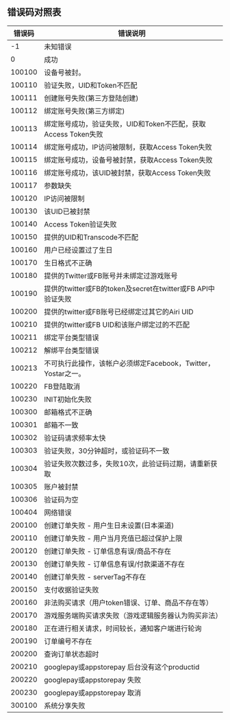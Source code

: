 ## 错误码对照表

| 错误码 | 错误说明 | 
| ------ | ------ | 
| -1 | 未知错误 | 
| 0 | 成功 | 
| 100100 | 设备号被封。 | 
| 100110 | 验证失败，UID和Token不匹配 | 
| 100111 | 创建账号失败(第三方登陆创建) | 
| 100112 | 绑定账号失败(第三方绑定) | 
| 100113 | 绑定账号成功，验证失败，UID和Token不匹配，获取Access Token失败 | 
| 100114 | 绑定账号成功，IP访问被限制，获取Access Token失败 | 
| 100115 | 绑定账号成功，设备号被封禁，获取Access Token失败 | 
| 100116 | 绑定账号成功，该UID被封禁，获取Access Token失败 | 
| 100117 | 参数缺失 | 
| 100120 | IP访问被限制 | 
| 100130 | 该UID已被封禁 | 
| 100140 | Access Token验证失败 |
| 100150 | 提供的UID和Transcode不匹配 |
| 100160 | 用户已经设置过了生日 |
| 100170 | 生日格式不正确 |
| 100180 | 提供的Twitter或FB账号并未绑定过游戏账号 |
| 100190 | 提供的twitter或FB的token及secret在twitter或FB API中验证失败 |
| 100200 | 提供的twitter或FB账号已经绑定过其它的Airi UID |
| 100210 | 提供的twitter或FB UID和该账户绑定过的不匹配 |
| 100211 | 绑定平台类型错误 |
| 100212 | 解绑平台类型错误 |
| 100213 | 不可执行此操作，该帐户必须绑定Facebook，Twitter，Yostar之一。 |
| 100220 | FB登陆取消 |
| 100230 | INIT初始化失败 |
| 100300 | 邮箱格式不正确 |
| 100301 | 邮箱不一致 |
| 100302 | 验证码请求频率太快 |
| 100303 | 验证失败，30分钟超时，或验证码不一致 |
| 100304 | 验证失败次数过多，失败10次，此验证码过期，请重新获取 |
| 100305 | 账户被封禁 |
| 100306 | 验证码为空 |
| 100404 | 网络错误 |
| 200100 | 创建订单失败 - 用户生日未设置(日本渠道) |
| 200110 | 创建订单失败 - 用户当月充值已超过保护上限 |
| 200120 | 创建订单失败 - 订单信息有误/商品不存在 |
| 200130 | 创建订单失败 - 订单信息有误/付款渠道不存在 |
| 200140 | 创建订单失败 - serverTag不存在 |
| 200150 | 支付收据验证失败 |
| 200160 | 非法购买请求（用户token错误、订单、商品不存在等） |
| 200170 | 游戏服务端购买请求失败（游戏逻辑服务器认为购买非法） |
| 200180 | 正在进行相关请求，时间较长，通知客户端进行轮询 |
| 200190 | 订单编号不存在 |
| 200200 | 查询订单状态超时 |
| 200210 | googlepay或appstorepay 后台没有这个productid |
| 200220 | googlepay或appstorepay 失败 |
| 200230 | googlepay或appstorepay 取消 |
| 300100 | 系统分享失败 |















